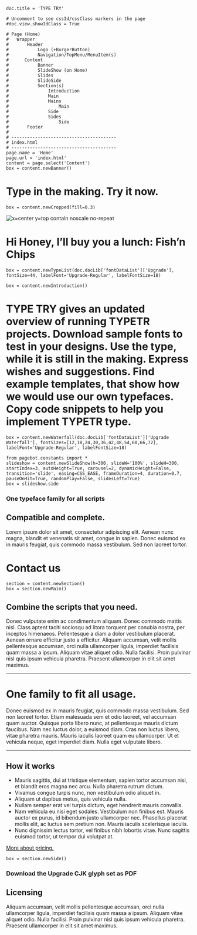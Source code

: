 ~~~
doc.title = 'TYPE TRY'

# Uncomment to see cssId/cssClass markers in the page
#doc.view.showIdClass = True

# Page (Home)
#	Wrapper
#		Header 
#			Logo (+BurgerButton)
#			Navigation/TopMenu/MenuItem(s)
#      Content
#  			Banner
#  			SlideShow (on Home)
#      		Slides
#      		SlideSide
#			Section(s)
#				Introduction
#				Main
#				Mains
#					Main
#				Side
#				Sides
#					Side
#		Footer
#
# ----------------------------------------
# index.html
# ----------------------------------------
page.name = 'Home'
page.url = 'index.html'
content = page.select('Content')
box = content.newBanner()
~~~
# Type in the making. Try it now.

~~~
box = content.newCropped(fill=0.3)
~~~
![x=center y=top contain noscale no-repeat](images/IMG_4539.JPG)

# Hi Honey, I’ll buy you a lunch: Fish’n Chips
~~~
box = content.newTypeList(doc.docLib['fontDataList']['Upgrade'], fontSize=44, labelFont='Upgrade-Regular', labelFontSize=18)

box = content.newIntroduction()
~~~

# TYPE TRY gives an updated overview of running TYPETR projects. Download sample fonts to test in your designs. Use the type, while it is still in the making. Express wishes and suggestions. Find example templates, that show how we would use our own typefaces. Copy code snippets to help you implement TYPETR type. 

~~~ 
box = content.newWaterfall(doc.docLib['fontDataList']['Upgrade Waterfall'], fontSizes=[12,18,24,30,36,42,48,54,60,66,72], labelFont='Upgrade-Regular', labelFontSize=18)

from pagebot.constants import *
slideshow = content.newSlideShow(h=300, slideW='100%', slideH=300, startIndex=3, autoHeight=True, carousel=2, dynamicHeight=False, transition='slide', easing=CSS_EASE, frameDuration=4, duration=0.7, pauseOnHit=True, randomPlay=False, slidesLeft=True)
box = slideshow.side

~~~
### One typeface family for all scripts

## Compatible and complete.

Lorem ipsum dolor sit amet, consectetur adipiscing elit. Aenean nunc magna, blandit et venenatis sit amet, congue in sapien. Donec euismod ex in mauris feugiat, quis commodo massa vestibulum. Sed non laoreet tortor.  

# Contact us

~~~
section = content.newSection()
box = section.newMain()
~~~
## Combine the scripts that you need.

Donec vulputate enim ac condimentum aliquam. Donec commodo mattis nisl. Class aptent taciti sociosqu ad litora torquent per conubia nostra, per inceptos himenaeos. Pellentesque a diam a dolor vestibulum placerat. Aenean ornare efficitur justo a efficitur. Aliquam accumsan, velit mollis pellentesque accumsan, orci nulla ullamcorper ligula, imperdiet facilisis quam massa a ipsum. Aliquam vitae aliquet odio. Nulla facilisi. Proin pulvinar nisl quis ipsum vehicula pharetra. Praesent ullamcorper in elit sit amet maximus. 

---
# One family to fit all usage.

Donec euismod ex in mauris feugiat, quis commodo massa vestibulum. Sed non laoreet tortor. Etiam malesuada sem et odio laoreet, vel accumsan quam auctor. Quisque porta libero nunc, at pellentesque mauris dictum faucibus. Nam nec luctus dolor, a euismod diam. Cras non luctus libero, vitae pharetra mauris. Mauris iaculis laoreet quam eu ullamcorper. Ut et vehicula neque, eget imperdiet diam. Nulla eget vulputate libero. 

---
## How it works

* Mauris sagittis, dui at tristique elementum, sapien tortor accumsan nisi, et blandit eros magna nec arcu. Nulla pharetra rutrum dictum. 
* Vivamus congue turpis nunc, non vestibulum odio aliquet in. 
* Aliquam ut dapibus metus, quis vehicula nulla. 
* Nullam semper erat vel turpis dictum, eget hendrerit mauris convallis.
* Nam vehicula eu nisi eget sodales. Vestibulum non finibus est. Mauris auctor ex purus, id bibendum justo ullamcorper nec. Phasellus placerat mollis elit, ac luctus sem pretium non. Mauris iaculis scelerisque iaculis.  
* Nunc dignissim lectus tortor, vel finibus nibh lobortis vitae. Nunc sagittis euismod tortor, ut tempor dui volutpat at.

[More about pricing.](pricing.html)

~~~
box = section.newSide()
~~~
### Download the Upgrade CJK glyph set as PDF

## Licensing

Aliquam accumsan, velit mollis pellentesque accumsan, orci nulla ullamcorper ligula, imperdiet facilisis quam massa a ipsum. Aliquam vitae aliquet odio. Nulla facilisi. Proin pulvinar nisl quis ipsum vehicula pharetra. Praesent ullamcorper in elit sit amet maximus. 

